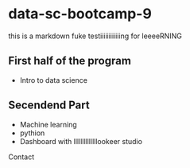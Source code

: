 # data-sc-bootcamp-9
this is  a markdown fuke
testiiiiiiiiiiiing for leeeeRNING

## First half of the program
- Intro to data science

## Secendend Part
- Machine learning
- pythion
- Dashboard with llllllllllllllookeer studio

Contact
